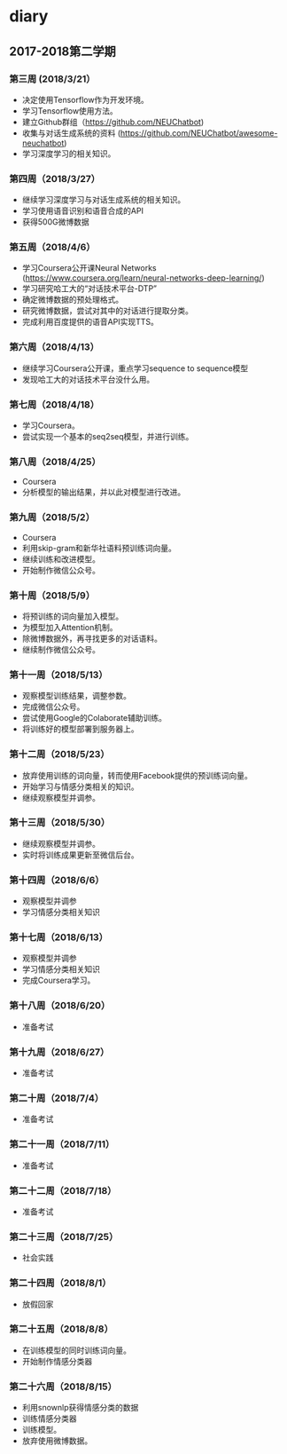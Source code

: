 # diary
## 2017-2018第二学期

### 第三周  (2018/3/21）

- 决定使用Tensorflow作为开发环境。
- 学习Tensorflow使用方法。
- 建立Github群组（https://github.com/NEUChatbot)
- 收集与对话生成系统的资料 (https://github.com/NEUChatbot/awesome-neuchatbot)
- 学习深度学习的相关知识。

### 第四周（2018/3/27）

- 继续学习深度学习与对话生成系统的相关知识。
- 学习使用语音识别和语音合成的API
- 获得500G微博数据

### 第五周（2018/4/6）

- 学习Coursera公开课Neural Networks (https://www.coursera.org/learn/neural-networks-deep-learning/)
- 学习研究哈工大的“对话技术平台-DTP”
- 确定微博数据的预处理格式。
- 研究微博数据，尝试对其中的对话进行提取分类。
- 完成利用百度提供的语音API实现TTS。

### 第六周（2018/4/13）

- 继续学习Coursera公开课，重点学习sequence to sequence模型
- 发现哈工大的对话技术平台没什么用。

### 第七周（2018/4/18）

- 学习Coursera。
- 尝试实现一个基本的seq2seq模型，并进行训练。

### 第八周（2018/4/25）

- Coursera
- 分析模型的输出结果，并以此对模型进行改进。

### 第九周（2018/5/2）

- Coursera
- 利用skip-gram和新华社语料预训练词向量。
- 继续训练和改进模型。
- 开始制作微信公众号。

### 第十周（2018/5/9）

- 将预训练的词向量加入模型。
- 为模型加入Attention机制。
- 除微博数据外，再寻找更多的对话语料。
- 继续制作微信公众号。

### 第十一周（2018/5/13）

- 观察模型训练结果，调整参数。
- 完成微信公众号。
- 尝试使用Google的Colaborate辅助训练。
- 将训练好的模型部署到服务器上。

### 第十二周（2018/5/23）

- 放弃使用训练的词向量，转而使用Facebook提供的预训练词向量。
- 开始学习与情感分类相关的知识。
- 继续观察模型并调参。

### 第十三周（2018/5/30）

- 继续观察模型并调参。
- 实时将训练成果更新至微信后台。

### 第十四周（2018/6/6）

- 观察模型并调参
- 学习情感分类相关知识

### 第十七周（2018/6/13）

- 观察模型并调参
- 学习情感分类相关知识
- 完成Coursera学习。

### 第十八周（2018/6/20）

- 准备考试

### 第十九周（2018/6/27）

- 准备考试

### 第二十周（2018/7/4）

- 准备考试

### 第二十一周（2018/7/11）

- 准备考试

### 第二十二周（2018/7/18）

- 准备考试

### 第二十三周（2018/7/25）

- 社会实践

### 第二十四周（2018/8/1）

- 放假回家

### 第二十五周（2018/8/8）

- 在训练模型的同时训练词向量。
- 开始制作情感分类器

### 第二十六周（2018/8/15）

- 利用snownlp获得情感分类的数据
- 训练情感分类器
- 训练模型。
- 放弃使用微博数据。





